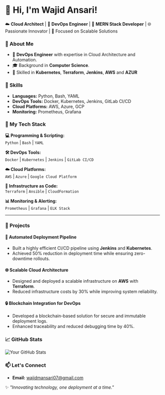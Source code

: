 # 👋 Hi, I'm Wajid Ansari!

☁️ **Cloud Architect** | 🔧 **DevOps Engineer** | 🚀 **MERN Stack Developer** | 🌐 Passionate Innovator | 🎯 Focused on Scalable Solutions  

### 🚀 About Me
- 💼 **DevOps Engineer** with expertise in Cloud Architecture and Automation.
- 🎓 Background in **Computer Science**.
- 🔧 Skilled in **Kubernetes**, **Terraform**, **Jenkins**, **AWS** and **AZUR**

### 🌟 Skills
- **Languages:** Python, Bash, YAML  
- **DevOps Tools:** Docker, Kubernetes, Jenkins, GitLab CI/CD  
- **Cloud Platforms:** AWS, Azure, GCP
- **Monitoring:** Prometheus, Grafana

### 🌟 My Tech Stack  

**💻 Programming & Scripting:**  
`Python` | `Bash` | `YAML`  

**🛠️ DevOps Tools:**  
`Docker` | `Kubernetes` | `Jenkins` | `GitLab CI/CD`  

**☁️ Cloud Platforms:**  
`AWS` | `Azure` | `Google Cloud Platform`  

**🔧 Infrastructure as Code:**  
`Terraform` | `Ansible` | `CloudFormation`  

**📊 Monitoring & Alerting:**  
`Prometheus` | `Grafana` | `ELK Stack`  

---

### 📂 Projects  

#### 🚀 **Automated Deployment Pipeline**  
- Built a highly efficient CI/CD pipeline using **Jenkins** and **Kubernetes**.  
- Achieved 50% reduction in deployment time while ensuring zero-downtime rollouts.  

#### 🌐 **Scalable Cloud Architecture**  
- Designed and deployed a scalable infrastructure on **AWS** with **Terraform**.  
- Reduced infrastructure costs by 30% while improving system reliability.  

#### 🔒 **Blockchain Integration for DevOps**  
- Developed a blockchain-based solution for secure and immutable deployment logs.  
- Enhanced traceability and reduced debugging time by 40%.  

### 📈 GitHub Stats
![Your GitHub Stats](https://github-readme-stats.vercel.app/api?username=yourusername&show_icons=true&theme=radical)



### 📫 Let's Connect  
- **Email:** wajidmansari07@gmail.com  


✨ _"Innovating technology, one deployment at a time."_  




